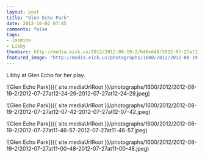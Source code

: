 ```yaml
---
layout: post
title: "Glen Echo Park"
date: 2012-10-02 07:45
comments: false
tags: 
- Jasmine
- Libby
thumbsrc: http://media.eick.us/2012/2012-08-19-2/640x640/2012-07-27at11-46-57-2012-07-27at11-46-57.jpeg
featured_image: "http://media.eick.us/photographs/1600/2012/2012-08-19-2/2012-07-27at12-24-29-2012-07-27at12-24-29.jpeg"
---
```

Libby at Glen Echo for her play.

![Glen Echo Park]({{ site.mediaUrlRoot }}/photographs/1600/2012/2012-08-19-2/2012-07-27at12-24-29-2012-07-27at12-24-29.jpeg)


![Glen Echo Park]({{ site.mediaUrlRoot }}/photographs/1600/2012/2012-08-19-2/2012-07-27at12-07-42-2012-07-27at12-07-42.jpeg)


![Glen Echo Park]({{ site.mediaUrlRoot }}/photographs/1600/2012/2012-08-19-2/2012-07-27at11-46-57-2012-07-27at11-46-57.jpeg)


![Glen Echo Park]({{ site.mediaUrlRoot }}/photographs/1600/2012/2012-08-19-2/2012-07-27at11-00-48-2012-07-27at11-00-48.jpeg)

